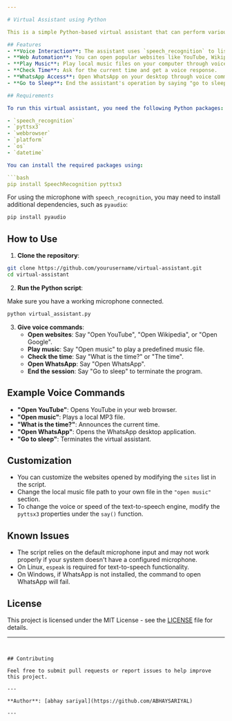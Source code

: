 ```yaml
---

# Virtual Assistant using Python

This is a simple Python-based virtual assistant that can perform various tasks like opening websites, playing music, checking the time, and opening WhatsApp. The assistant listens to your voice commands, processes them, and responds accordingly.

## Features
- **Voice Interaction**: The assistant uses `speech_recognition` to listen for voice commands and `pyttsx3` to respond with spoken feedback.
- **Web Automation**: You can open popular websites like YouTube, Wikipedia, and Google just by speaking.
- **Play Music**: Play local music files on your computer through voice command.
- **Check Time**: Ask for the current time and get a voice response.
- **WhatsApp Access**: Open WhatsApp on your desktop through voice command.
- **Go to Sleep**: End the assistant's operation by saying "go to sleep".

## Requirements

To run this virtual assistant, you need the following Python packages:

- `speech_recognition`
- `pyttsx3`
- `webbrowser`
- `platform`
- `os`
- `datetime`

You can install the required packages using:

```bash
pip install SpeechRecognition pyttsx3
```

For using the microphone with `speech_recognition`, you may need to install additional dependencies, such as `pyaudio`:
```bash
pip install pyaudio
```

## How to Use

1. **Clone the repository**:

```bash
git clone https://github.com/yourusername/virtual-assistant.git
cd virtual-assistant
```

2. **Run the Python script**:

Make sure you have a working microphone connected.

```bash
python virtual_assistant.py
```

3. **Give voice commands**:
   - **Open websites**: Say "Open YouTube", "Open Wikipedia", or "Open Google".
   - **Play music**: Say "Open music" to play a predefined music file.
   - **Check the time**: Say "What is the time?" or "The time".
   - **Open WhatsApp**: Say "Open WhatsApp".
   - **End the session**: Say "Go to sleep" to terminate the program.

## Example Voice Commands

- **"Open YouTube"**: Opens YouTube in your web browser.
- **"Open music"**: Plays a local MP3 file.
- **"What is the time?"**: Announces the current time.
- **"Open WhatsApp"**: Opens the WhatsApp desktop application.
- **"Go to sleep"**: Terminates the virtual assistant.

## Customization

- You can customize the websites opened by modifying the `sites` list in the script.
- Change the local music file path to your own file in the `"open music"` section.
- To change the voice or speed of the text-to-speech engine, modify the `pyttsx3` properties under the `say()` function.

## Known Issues
- The script relies on the default microphone input and may not work properly if your system doesn't have a configured microphone.
- On Linux, `espeak` is required for text-to-speech functionality.
- On Windows, if WhatsApp is not installed, the command to open WhatsApp will fail.

## License

This project is licensed under the MIT License - see the [LICENSE](LICENSE) file for details.

---
```


## Contributing

Feel free to submit pull requests or report issues to help improve this project.

---

**Author**: [abhay sariyal](https://github.com/ABHAYSARIYAL)

---

